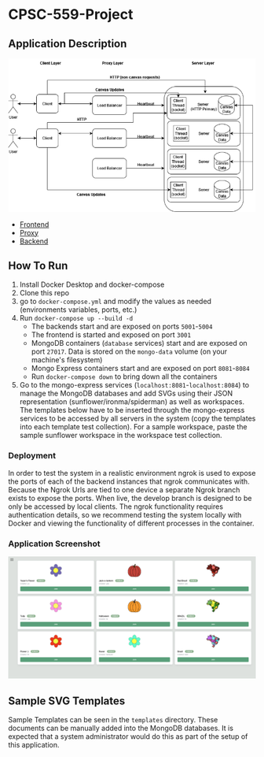 # CPSC-559-Project

## Application Description

![System Architecture](images/architecture.png)

- [Frontend](frontend/README-FRONTEND.md)
- [Proxy](proxy/README-PROXY.md)
- [Backend](backend/README-SERVER.md)

## How To Run

1. Install Docker Desktop and docker-compose
1. Clone this repo
1. go to `docker-compose.yml` and modify the values as needed (environments variables, ports, etc.)
1. Run `docker-compose up --build -d`
   - The backends start and are exposed on ports `5001`-`5004`
   - The frontend is started and exposed on port `3001`
   - MongoDB containers (`database` services) start and are exposed on port `27017`. Data is stored on the `mongo-data` volume (on your machine's filesystem)
   - Mongo Express containers start and are exposed on port `8081`-`8084`
   - Run `docker-compose down` to bring down all the containers
1. Go to the mongo-express services (`localhost:8081`-`localhost:8084`) to manage the MongoDB databases and add SVGs using their JSON representation (sunflower/ironma/spiderman) as well as workspaces. The templates below have to be inserted through the mongo-express services to be accessed by all servers in the system (copy the templates into each template test collection). For a sample workspace, paste the sample sunflower workspace in the workspace test collection.

### Deployment

In order to test the system in a realistic environment ngrok is used to expose the ports of each of the backend instances that ngrok communicates with. Because the Ngrok Urls are tied to one device a separate Ngrok branch exists to expose the ports. When live, the develop branch is designed to be only be accessed by local clients. The ngrok functionality requires authentication details, so we recommend testing the system locally with Docker and viewing the functionality of different processes in the container.

### Application Screenshot

![Screenshot](images/home.png)

## Sample SVG Templates

Sample Templates can be seen in the `templates` directory. These documents can be manually added into the MongoDB databases. It is expected that a system administrator would do this as part of the setup of this application.
